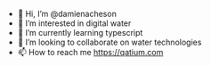 - 👋 Hi, I’m @damienacheson
- 👀 I’m interested in digital water
- 🌱 I’m currently learning typescript
- 💞️ I’m looking to collaborate on water technologies
- 📫 How to reach me https://qatium.com

<!---
damienacheson/damienacheson is a ✨ special ✨ repository because its `README.md` (this file) appears on your GitHub profile.
You can click the Preview link to take a look at your changes.
--->
